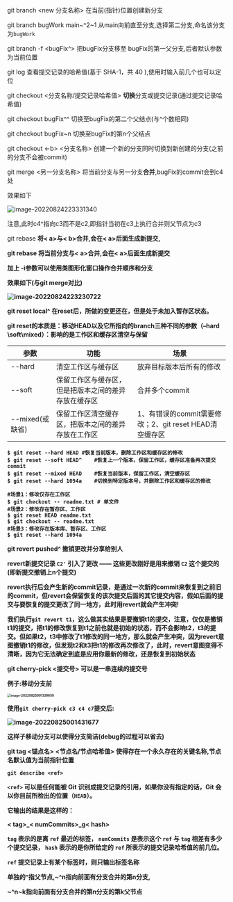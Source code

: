 git branch <new 分支名称>	在当前(指针)位置创建新分支

git branch bugWork main~^2~1	从main向前直至分支,选择第二分支,命名该分支为`bugWork`



git branch -f <bugFix> <bugFix^> 把bugFix分支移至 bugFix的第一父分支,后者默认参数为当前位置

git log	查看提交记录的哈希值(基于 SHA-1，共 40 ),使用时输入前几个也可以定位

git checkout  <分支名称/提交记录哈希值> 	**切换**分支或提交记录(通过提交记录哈希值)

git checkout bugFix^^ 	切换至bugFix的第二个父结点(与^个数相同)

git checkout bugFix~n	切换至bugFix的第n个父结点

git checkout <-b> <分支名称> 	创建一个新的分支同时切换到新创建的分支(之前的分支不会被commit)

git merge <另一分支名称> 将当前分支与另一分支**合并**,bugFix的commit会到c4处

效果如下

![image-20220824223331340](missing-semester版.assets/image-20220824223331340.png)

注意,此时c4^指向c3而不是c2,即指针当初在c3上执行合并则父节点为c3





git rebase 	<a>  <b>将< a>与< b>**合并**,会在< a>后面生成新提交,

git rebase 	<a>		将当前分支与< a>**合并**,会在< a>后面生成新提交

加上 -i参数可以使用类图形化窗口操作合并顺序和分支

效果如下(与git merge对比)

![image-20220824223230722](missing-semester版.assets/image-20220824223230722.png)

git reset local^			在reset后，所做的变更还在，但是处于未加入暂存区状态。

git reset的本质是：移动HEAD以及它所指向的branch三种不同的参数（–hard \soft\mixed）：影响的是**工作区**和**缓存区**清空与保留


| 参数            | 功能                                                 | 场景                                                   |
| --------------- | ---------------------------------------------------- | ------------------------------------------------------ |
| --hard          | 清空工作区与缓存区                                   | 放弃目标版本后所有的修改                               |
| --soft          | 保留工作区与缓存区，但是把版本之间的差异存放在缓存区 | 合并多个commit                                         |
| --mixed(或缺省) | 保留工作区清空缓存区，把版本之间的差异存放在工作区   | 1、有错误的commit需要修改；2、git reset HEAD清空缓存区 |

```
$ git reset --hard HEAD	#恢复当前版本，删除工作区和缓存区的修改
$ git reset --soft HEAD^	#恢复上一个版本，保留工作区，缓存区准备再次提交commit
$ git reset --mixed HEAD	#恢复当前版本，保留工作区，清空缓存区
$ git reset --hard 1094a	#切换到特定版本号，并删除工作区和缓存区的修改

#场景1：修改仅存在工作区
$ git checkout -- readme.txt # 单文件
#场景2：修改存在暂存区、工作区
$ git reset HEAD readme.txt
$ git checkout -- readme.txt
#场景3：修改存在版本库、暂存区、工作区
$ git reset --hard 1094a
```



git revert pushed^	  撤销更改并**分享**给别人

revert新提交记录 `C2'` 引入了**更改** —— 这些更改刚好是用来撤销 `C2` 这个提交的(即新提交撤销上n个提交)

revert执行后会产生新的commit记录，**是通过一次新的commit来恢复到之前旧的commit**，但revert会保留恢复的该次提交后面的其它提交内容，假如**后面的提交与要恢复的提交更改了同一地方，此时用revert就会产生冲突**!

我们执行`git revert t1`，这么做其实结果是要撤销t1的提交，注意，仅仅是撤销t1的提交，把t1的修改恢复到t1之前也就是初始的状态，而不会影响t2，t3的提交。但**如果t2，t3中修改了t1修改的同一地方，那么就会产生冲突，因为revert意图撤销t1的修改，但发现t2和t3把t1的修改再次修改了**，此时，revert意图变得不清晰，因为它无法确定到底是应用你最新的修改，还是恢复到初始状态



git cherry-pick <提交号>	可以是一串连续的提交号

例子:移动分支前

<img src="missing-semester版.assets/image-20220825001339650.png" alt="image-20220825001339650" style="zoom:50%;" />

使用`git cherry-pick c3 c4 c7`提交后:

![image-20220825001431677](missing-semester版.assets/image-20220825001431677.png)

这样子移动分支可以使得分支简洁(debug的过程可以省去)



git tag <锚点名> <节点名/节点哈希值> 	使得存在一个永久存在的关键名称,节点名默认值为当前指针位置



`git describe <ref>`

`<ref>` 可以是任何能被 Git 识别成提交记录的引用，如果你没有指定的话，Git 会以你目前所检出的位置（`HEAD`）。



它输出的结果是这样的：

 < tag>_< numCommits>_g< hash>

`tag` 表示的是离 `ref` **最近的标签**， `numCommits` 是表示这个 `ref` 与 `tag` 相差有多少个提交记录， `hash` 表示的是**你所给定的** `ref` 所表示的提交记录**哈希值**的前几位。

`ref` **提交记录上有**某个标签时，则只**输出标签名称**



单独的^指父节点,~^n指向前面有分支合并的第n分支,

~^n~k指向前面有分支合并的第n分支的第k父节点